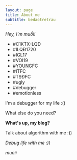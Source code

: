 ```yaml
---
layout: page
title: About me
subtitle: bedaotretrau
---
```


*Hey, I'm muối!*

- #C1KTX-LQĐ
- #ILQĐ1720
- #IGL17
- #VOI19
- #YOUNGFC
- #ITFC
- #TSĐFC
- #ugly
- #debugger
- #emotionless

I'm a debugger for my life :((

What else do you need?

**What's up, my blog?**

Talk about algorithm with me :))

*Debug life with me :))*

*muoii*


